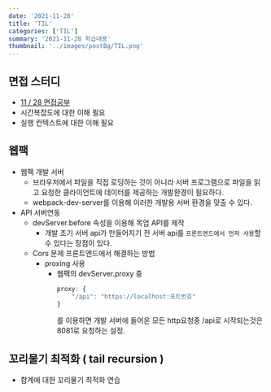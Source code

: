 ```yaml
---
date: '2021-11-28'
title: 'TIL'
categories: ['TIL']
summary: '2021-11-28 학습내용'
thumbnail: '../images/postBg/TIL.png'
---
```


## 면접 스터디

- [11 / 28 면접공부](https://www.notion.so/11-28-3f765a6739724aaa8a08c28a4dbb59a4)
- 시간복잡도에 대한 이해 필요
- 실행 컨텍스트에 대한 이해 필요

## 웹팩

- 웹팩 개발 서버
  - 브라우저에서 파일을 직접 로딩하는 것이 아니라 서버 프로그램으로 파일을 읽고 요청한 클라이언트에 데이터를 제공하는 개발환경이 필요하다.
  - webpack-dev-server를 이용해 이러한 개발용 서버 환경을 맞출 수 있다.
- API 서버연동
  - devServer.before 속성을 이용해 목업 API를 제작
    - 개발 초기 서버 api가 만들어지기 전 서버 api를 `프론트엔드에서 먼저 사용`할 수 있다는 장점이 있다.
  - Cors 문제 프론트엔드에서 해결하는 방법
    - proxing 사용
      - 웹팩의 devServer.proxy 중
        ```javascript
        proxy: {
        	"/api": "https://localhost:포트번호"
        }
        ```
        를 이용하면 개발 서버에 들어온 모든 http요청중 /api로 시작되는것은 8081로 요청하는 설정.

## 꼬리물기 최적화 ( tail recursion )

- 합계에 대한 꼬리물기 최적화 연습
